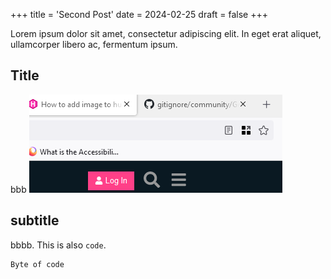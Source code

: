 +++
title = 'Second Post'
date = 2024-02-25
draft = false
+++


Lorem ipsum dolor sit amet, consectetur adipiscing elit. In eget erat aliquet, ullamcorper libero ac, fermentum ipsum. 
 
<!--more-->

## Title
bbb
![Alt text](image.png)

## subtitle
bbbb. This is also `code`.

```
Byte of code
```